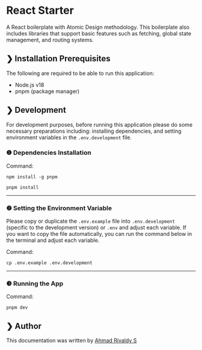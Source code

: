 # React Starter
A React boilerplate with Atomic Design methodology. This boilerplate also includes libraries that support basic features such as fetching, global state management, and routing systems.

## &#10095; Installation Prerequisites
The following are required to be able to run this application:
- Node.js v18
- pnpm (package manager)

## &#10095; Development
For development purposes, before running this application please do some necessary preparations including: installing dependencies, and setting environment variables in the `.env.development` file.

### &#10102; Dependencies Installation
   Command:
   ```shell
   npm install -g pnpm
   ```

   ```shell
   pnpm install
   ```
   ___

### &#10103; Setting the Environment Variable
Please copy or duplicate the `.env.example` file into `.env.development` (specific to the development version) or `.env` and adjust each variable. If you want to copy the file automatically, you can run the command below in the terminal and adjust each variable.

Command:
   ```shell
   cp .env.example .env.development
   ```
   ---

### &#10104; Running the App
   Command:
   ```shell
   pnpm dev
   ```

## &#10095; Author
This documentation was written by [Ahmad Rivaldy S](https://rivaldy.net)